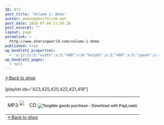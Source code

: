 ```yaml
---
ID: 871
post_title: 'Volume 1: Demo'
author: pmbenp@earthlink.net
post_date: 2016-07-04 21:59:26
post_excerpt: ""
layout: page
permalink: >
  http://www.sharingworld.com/volume-1-demo
published: true
wp_booklet2_properties:
  - 'a:12:{s:5:"width";s:3:"600";s:6:"height";s:3:"400";s:5:"speed";s:4:"1000";s:5:"delay";s:4:"5000";s:9:"direction";s:3:"LTR";s:14:"arrows_enabled";b:0;s:20:"page_numbers_enabled";b:1;s:14:"cover_behavior";s:4:"open";s:7:"padding";s:2:"10";s:18:"thumbnails_enabled";b:0;s:13:"popup_enabled";s:0:"";s:5:"theme";s:7:"default";}'
wp_booklet2_pages:
  - null
---
```

<a href=": http://www.sharingworld.com/shop-2"> &#8592;Back to shop</a>
&nbsp;
<h4 style="text-align: left;"></h4>
[playlist ids="423,425,420,422,421,419"]


<table style="margin-bottom: 0">

<tr style="margin-bottom: 0">
<td style="background-color: #ffffff; border: 0; margin: 0"><form action="https://www.payloadz.com/go/?tangible=1"method=post target=paypal><span style=font-size:16px>MP3</span>
<a href="http://www.payloadz.com/go/?id=3123308" target="paypal"><img src="http://www.sharingworld.com/wp-content/uploads/2016/02/add-cart-e1464143165363.png" style="margin-top: 10px; margin-bottom: 5px; "></a></td>


<td style="background-color: #ffffff; border: 0;"><form action="https://www.payloadz.com/go/?tangible=1"method=post target=paypal><span style=font-size:16px>CD</span><form action="https://www.payloadz.com/go/?tangible=1"method=post style=text-align:center target=paypal><input name=cmd type=hidden value=_cart><input name=business type=hidden value=sharingworld9@gmail.com><input name=item_name type=hidden value="Mixed Bag for Kids: Original Songs, Volume 1 - CD"><input name=item_number type=hidden value=MB-vol1-cd><input name=amount type=hidden value=6.99><input name=no_shipping type=hidden value=2><input name=return type=hidden value=https://www.payloadz.com/d1/default.aspx> <input name=no_note type=hidden value=1><input name=submit type=image alt="Tangible goods purchase - Download with PayLoadz"border=0 src=http://www.sharingworld.com/wp-content/uploads/2016/02/add-cart-e1464143165363.png style=border:none;background:#FFF><input name=notify_url type=hidden value=http://www.payloadz.com/pay/index.asp> <input name=shipping type=hidden value=4.95><input name=handling type=hidden value=0.00> <input name=rm type=hidden value=2><input name=mrb type=hidden value=R-5L192964UH642590D><input name=bn type=hidden value=PayLoadz><input name=pal type=hidden value=QNV3YGA7EVCDE> <input name=cbt type=hidden value="Continue to Download"> <input name=tangible type=hidden value=true> <input name="shopping_url "type=hidden></form></tr>

</table>
&nbsp;
<a href=": http://www.sharingworld.com/shop-2"> &#8592;Back to shop</a>